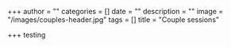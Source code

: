 +++
author = ""
categories = []
date = ""
description = ""
image = "/images/couples-header.jpg"
tags = []
title = "Couple sessions"

+++
testing 